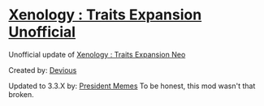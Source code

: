 # [Xenology : Traits Expansion Unofficial](https://steamcommunity.com/sharedfiles/filedetails/?id=2774388842)
Unofficial update of [Xenology : Traits Expansion Neo](https://steamcommunity.com/sharedfiles/filedetails/?id=2403756280)

Created by: [Devious](https://steamcommunity.com/profiles/76561198060207474/myworkshopfiles/?appid=281990)

Updated to 3.3.X by: [President Memes](https://steamcommunity.com/id/President_Memes/myworkshopfiles/?appid=281990)
To be honest, this mod wasn't that broken.
